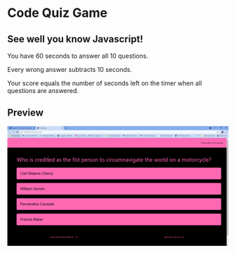 # Code Quiz Game

## See well you know Javascript!

You have 60 seconds to answer all 10 questions.

Every wrong answer subtracts 10 seconds.

Your score equals the number of seconds left on the timer when all questions are answered.

## Preview

![ This is a preview of the game.](./assets/images/screenshot_quiz_game.png ) 

